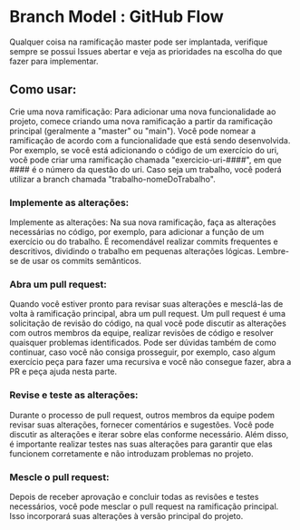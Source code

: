 # Branch Model : GitHub Flow

Qualquer coisa na ramificação master pode ser implantada, verifique sempre se possui Issues abertar e veja as prioridades na escolha do que fazer para implementar.

## Como usar:
Crie uma nova ramificação: Para adicionar uma nova funcionalidade ao projeto, comece criando uma nova ramificação a partir da ramificação principal (geralmente a "master" ou "main").
Você pode nomear a ramificação de acordo com a funcionalidade que está sendo desenvolvida. Por exemplo, se você está adicionando o código de um exercício do uri,
você pode criar uma ramificação chamada "exercicio-uri-####", em que #### é o número da questão do uri.
Caso seja um trabalho, você poderá utilizar a branch chamada "trabalho-nomeDoTrabalho".


### Implemente as alterações:

Implemente as alterações: Na sua nova ramificação,
faça as alterações necessárias no código, por exemplo, para adicionar a função de um exercício ou do trabalho.
É recomendável realizar commits frequentes e descritivos, dividindo o trabalho em pequenas alterações lógicas. Lembre-se de usar os commits semânticos.


### Abra um pull request:

Quando você estiver pronto para revisar suas alterações e mesclá-las de volta à ramificação principal, abra um pull request. Um pull request é uma solicitação de revisão do código,
na qual você pode discutir as alterações com outros membros da equipe, realizar revisões de código e resolver quaisquer problemas identificados. Pode ser dúvidas também de como continuar,
caso você não consiga prosseguir, por exemplo, caso algum exercício peça para fazer uma recursiva e você não consegue fazer, abra a PR e peça ajuda nesta parte.


### Revise e teste as alterações: 

Durante o processo de pull request, outros membros da equipe podem revisar suas alterações,
fornecer comentários e sugestões. Você pode discutir as alterações e iterar sobre elas conforme necessário.
Além disso, é importante realizar testes nas suas alterações para garantir que elas funcionem corretamente e não introduzam problemas no projeto.


### Mescle o pull request:

Depois de receber aprovação e concluir todas as revisões e testes necessários,
você pode mesclar o pull request na ramificação principal. Isso incorporará suas alterações à versão principal do projeto.



